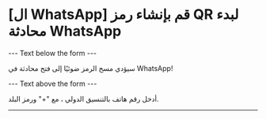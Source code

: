 <h1>[ال WhatsApp] قم بإنشاء رمز QR لبدء محادثة WhatsApp</h1>

--- Text below the form ---

<p class="font-italic hint smfm-hint"> سيؤدي مسح الرمز ضوئيًا إلى فتح محادثة في WhatsApp! </p>

--- Text above the form ---

<p class="hint smfm-hint"> أدخل رقم هاتف بالتنسيق الدولي ، مع "+" ورمز البلد. </p>

----------
